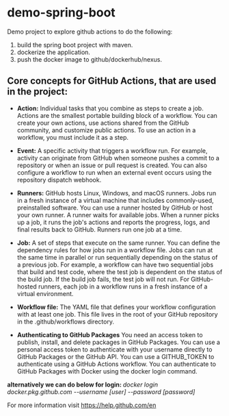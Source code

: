 # demo-spring-boot
Demo project to explore github actions to do the following:
1. build the spring boot project with maven.
2. dockerize the application.
3. push the docker image to github/dockerhub/nexus.

## Core concepts for GitHub Actions, that are used in the project:
* <B>Action:</B> 
Individual tasks that you combine as steps to create a job. Actions are the smallest portable building block of a workflow. You can create your own actions, use actions shared from the GitHub community, and customize public actions. To use an action in a workflow, you must include it as a step.

* <B>Event:</B> 
A specific activity that triggers a workflow run. For example, activity can originate from GitHub when someone pushes a commit to a repository or when an issue or pull request is created. You can also configure a workflow to run when an external event occurs using the repository dispatch webhook.

* <B>Runners:</B>
GitHub hosts Linux, Windows, and macOS runners. Jobs run in a fresh instance of a virtual machine that includes commonly-used, preinstalled software. You can use a runner hosted by GitHub or host your own runner. A runner waits for available jobs. When a runner picks up a job, it runs the job's actions and reports the progress, logs, and final results back to GitHub. Runners run one job at a time. 

* <B>Job:</B>
A set of steps that execute on the same runner. You can define the dependency rules for how jobs run in a workflow file. Jobs can run at the same time in parallel or run sequentially depending on the status of a previous job. For example, a workflow can have two sequential jobs that build and test code, where the test job is dependent on the status of the build job. If the build job fails, the test job will not run. For GitHub-hosted runners, each job in a workflow runs in a fresh instance of a virtual environment.

* <B>Workflow file:</B>
The YAML file that defines your workflow configuration with at least one job. This file lives in the root of your GitHub repository in the .github/workflows directory.

* <B>Authenticating to GitHub Packages</B>
You need an access token to publish, install, and delete packages in GitHub Packages. You can use a personal access token to authenticate with your username directly to GitHub Packages or the GitHub API. You can use a GITHUB_TOKEN to authenticate using a GitHub Actions workflow. You can authenticate to GitHub Packages with Docker using the docker login command.

<b> alternatively we can do below for login: </b> 
<i> docker login docker.pkg.github.com --username [user] --password [password] </i>


For more information visit https://help.github.com/en
